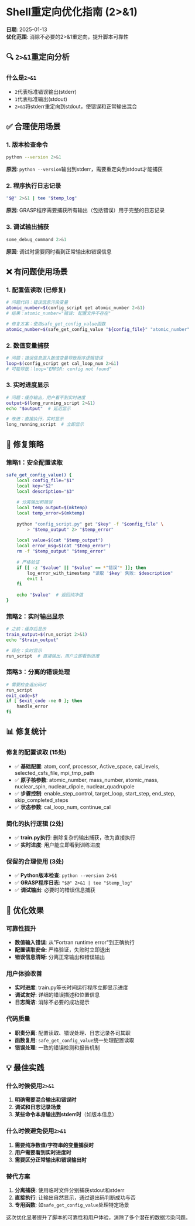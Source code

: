 # Shell重定向优化指南 (2>&1)

**日期**: 2025-01-13  
**优化范围**: 消除不必要的2>&1重定向，提升脚本可靠性  

## 🔍 `2>&1`重定向分析

### 什么是`2>&1`
- `2`代表标准错误输出(stderr)
- `1`代表标准输出(stdout)  
- `2>&1`将stderr重定向到stdout，使错误和正常输出混合

## ✅ **合理使用场景**

### 1. **版本检查命令**
```bash
python --version 2>&1
```
**原因**: `python --version`输出到stderr，需要重定向到stdout才能捕获

### 2. **程序执行日志记录**
```bash
"$@" 2>&1 | tee "$temp_log"
```
**原因**: GRASP程序需要捕获所有输出（包括错误）用于完整的日志记录

### 3. **调试输出捕获**  
```bash
some_debug_command 2>&1
```
**原因**: 调试时需要同时看到正常输出和错误信息

## ❌ **有问题使用场景**

### 1. **配置值读取** (已修复)
```bash
# 问题代码：错误信息污染变量
atomic_number=$(config_script get atomic_number 2>&1)
# 结果：atomic_number="错误: 配置文件不存在"

# 修复方案：使用safe_get_config_value函数
atomic_number=$(safe_get_config_value "${config_file}" "atomic_number" "原子序数")
```

### 2. **数值变量捕获**
```bash
# 问题：错误信息混入数值变量导致程序逻辑错误
loop=$(config_script get cal_loop_num 2>&1)
# 可能导致：loop="ERROR: config not found"
```

### 3. **实时进度显示**
```bash
# 问题：缓存输出，用户看不到实时进度
output=$(long_running_script 2>&1)
echo "$output"  # 延迟显示

# 改进：直接执行，实时显示
long_running_script  # 立即显示
```

## 🔧 修复策略

### 策略1：安全配置读取
```bash
safe_get_config_value() {
    local config_file="$1"
    local key="$2"
    local description="$3"
    
    # 分离输出和错误
    local temp_output=$(mktemp)
    local temp_error=$(mktemp)
    
    python "config_script.py" get "$key" -f "$config_file" \
        > "$temp_output" 2> "$temp_error"
    
    local value=$(cat "$temp_output")
    local error_msg=$(cat "$temp_error")
    rm -f "$temp_output" "$temp_error"
    
    # 严格验证
    if [[ -z "$value" || "$value" == *"错误"* ]]; then
        log_error_with_timestamp "读取 '$key' 失败: $description"
        exit 1
    fi
    
    echo "$value"  # 返回纯净值
}
```

### 策略2：实时输出显示
```bash
# 之前：缓存后显示
train_output=$(run_script 2>&1)
echo "$train_output"

# 现在：实时显示
run_script  # 直接输出，用户立即看到进度
```

### 策略3：分离的错误处理
```bash
# 需要检查退出码时
run_script
exit_code=$?
if [ $exit_code -ne 0 ]; then
    handle_error
fi
```

## 📊 修复统计

### 修复的配置读取 (15处)
- ✅ **基础配置**: atom, conf, processor, Active_space, cal_levels, selected_csfs_file, mpi_tmp_path
- ✅ **原子核参数**: atomic_number, mass_number, atomic_mass, nuclear_spin, nuclear_dipole, nuclear_quadrupole  
- ✅ **步骤控制**: enable_step_control, target_loop, start_step, end_step, skip_completed_steps
- ✅ **状态参数**: cal_loop_num, continue_cal

### 简化的执行逻辑 (2处)
- ✅ **train.py执行**: 删除复杂的输出捕获，改为直接执行
- ✅ **实时进度**: 用户能立即看到训练进度

### 保留的合理使用 (3处)
- ✅ **Python版本检查**: `python --version 2>&1`  
- ✅ **GRASP程序日志**: `"$@" 2>&1 | tee "$temp_log"`
- ✅ **调试输出**: 必要时的错误信息捕获

## 🎯 优化效果

### 可靠性提升
- **数值输入错误**: 从"Fortran runtime error"到正确执行
- **配置读取安全**: 严格验证，失败时立即退出
- **错误信息清晰**: 分离正常输出和错误输出

### 用户体验改善  
- **实时进度**: train.py等长时间运行程序立即显示进度
- **调试友好**: 详细的错误描述和位置信息
- **日志简洁**: 消除不必要的成功提示

### 代码质量
- **职责分离**: 配置读取、错误处理、日志记录各司其职
- **函数复用**: `safe_get_config_value`统一处理配置读取
- **错误处理**: 一致的错误检测和报告机制

## 💡 最佳实践

### 什么时候使用`2>&1`
1. **明确需要混合输出和错误时**
2. **调试和日志记录场景** 
3. **某些命令本身输出到stderr时**（如版本信息）

### 什么时候避免使用`2>&1`
1. **需要纯净数值/字符串的变量捕获时**
2. **用户需要看到实时进度时**
3. **需要区分正常输出和错误输出时**

### 替代方案
1. **分离捕获**: 使用临时文件分别捕获stdout和stderr
2. **直接执行**: 让输出自然显示，通过退出码判断成功与否
3. **专用函数**: 如`safe_get_config_value`处理特定场景

这次优化显著提升了脚本的可靠性和用户体验，消除了多个潜在的数据污染问题。 